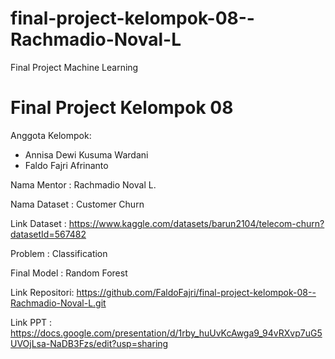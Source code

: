 # final-project-kelompok-08--Rachmadio-Noval-L
Final Project Machine Learning

# Final Project Kelompok 08
Anggota Kelompok:
- Annisa Dewi Kusuma Wardani
- Faldo Fajri Afrinanto

Nama Mentor   : Rachmadio Noval L.

Nama Dataset  : Customer Churn

Link Dataset  : https://www.kaggle.com/datasets/barun2104/telecom-churn?datasetId=567482

Problem       : Classification

Final Model   : Random Forest

Link Repositori: https://github.com/FaldoFajri/final-project-kelompok-08--Rachmadio-Noval-L.git

Link PPT      : https://docs.google.com/presentation/d/1rby_huUvKcAwga9_94vRXvp7uG5UVOjLsa-NaDB3Fzs/edit?usp=sharing

